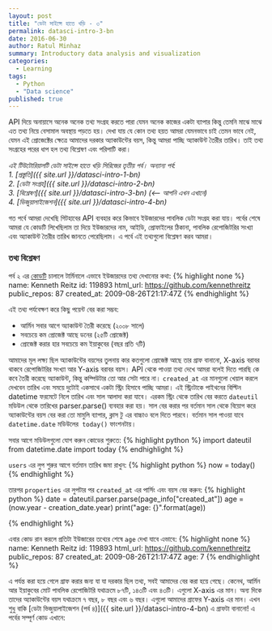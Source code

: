 ```yaml
---
layout: post
title: "ডেটা সাইন্সে হাতে খড়ি - ৩"
permalink: datasci-intro-3-bn
date: 2016-06-30
author: Ratul Minhaz
summary: Introductory data analysis and visualization
categories: 
  - Learning
tags:
  - Python
  - "Data science"
published: true
---
```



API দিয়ে অনায়াসে অনেক অনেক তথ্য সংগ্রহ করতে পারা যেমন অনেক কাজের একটা ব্যাপার কিন্তু তেমনি মাঝে মাঝে এত তথ্য নিয়ে বেসামাল অবস্থায় পড়তে হয়। দেখা যায় যে কোন তথ্য হয়ত আমরা যেমনভাবে চাই তেমন ভাবে নেই, যেমন এই প্রোজেক্টের ক্ষেত্রে আমাদের দরকার অ্যাকাউন্টের বয়স, কিন্তু আমরা পাচ্ছি অ্যাকাউন্ট তৈরীর তারিখ। তাই তথ্য সংগ্রহের পরের ধাপ হল তথ্য বিশ্লেষণ এবং পরিপাটি করা।


*এই টিউটোরিয়ালটি ডেটা সাইন্সে হাতে খড়ি সিরিজের তৃতীয় পর্ব। অন্যান্য পর্ব:*<br>
*1. [প্রস্তুতি]({{ site.url }}/datasci-intro-1-bn)*<br>
*2. [ডেটা সংগ্রহ]({{ site.url }}/datasci-intro-2-bn)*<br>
*3. [বিশ্লেষণ]({{ site.url }}/datasci-intro-3-bn) (<-- আপনি এখন এখানে)*<br>
*4. [ভিজুয়ালাইজেশন]({{ site.url }}/datasci-intro-4-bn)*<br>


গত পর্বে আমরা দেখেছি গিটহাবের API ব্যবহার করে কিভাবে ইউজারদের পাবলিক ডেটা সংগ্রহ করা যায়। পর্বের শেষে আমরা যে কোডটি লিখেছিলাম তা দিয়ে ইউজারদের নাম, আইডি, প্রোফাইলের ঠিকানা, পাবলিক রেপোজিটরির সংখ্যা এবং অ্যাকাউন্ট তৈরীর তারিখ জানতে পেরেছিলাম। এ পর্বে এই তথ্যগুলো বিশ্লেষণ করব আমরা।


### তথ্য বিশ্লেষণ

পর্ব ২ এর [কোডটি](https://gist.github.com/mnzr/30fbd4e6fd3177a53f83) চালালে টার্মিনালে এভাবে ইউজারদের তথ্য দেখানোর কথা:
{% highlight none %}
name: Kenneth Reitz
id: 119893
html_url: https://github.com/kennethreitz
public_repos: 87
created_at: 2009-08-26T21:17:47Z
{% endhighlight %}


এই তথ্য পর্যবেক্ষণ করে কিছু পয়েন্ট বের করা সম্ভব:

* আর্মিন সবার আগে অ্যাকাউন্ট তৈরী করেছে (২০০৮ সালে)
* সবচেয়ে কম প্রোজেক্ট আছে ডনের (২৫টি প্রোজেক্ট)
* প্রোজেক্ট করার হার সবচেয়ে কম ইয়াকুবের (বছর প্রতি ৭টি)

আমাদের মূল লক্ষ্য ছিল অ্যাকাউন্টের বয়সের তুলনায় কার কতগুলো প্রোজেক্ট আছে তার গ্রাফ বানানো, X-axis বরাবর থাকবে রেপোজিটরির সংখ্যা আর Y-axis বরাবর বয়স। API থেকে পাওয়া তথ্য দেখে আমরা বলেই দিতে পারছি কে কবে তৈরী করেছে অ্যাকাউন্ট, কিন্তু কম্পিউটার তো আর সেটা পারে না। `created_at` এর মানগুলো খেয়াল করলে দেখবেন তারিখ এবং সময়ে দুটোই একসাথে একটা স্ট্রিং হিসাবে পাচ্ছি আমরা। এই স্ট্রিংটাকে পাইথনের বিল্টিন datetime ফরমেটে নিলে  তারিখ এবং সাল আলাদা করা যাবে। এরকম স্ট্রিং থেকে তারিখ বের করতে `dateutil` মডিউল থেকে তারিখের parser.parse() ব্যবহার করা হয়। সাল বের করার পর বর্তমান সাল থেকে বিয়োগ করে অ্যাকাউন্টের বয়স বের করা তো মামুলি ব্যাপার, ক্লাস টু এর বাচ্চাও বলে দিতে পারবে। বর্তমান সাল পাওয়া যাবে `datetime.date` মডিউলের ‍ `today()` ফাংশনটায়। 

সবার আগে মডিউলগুলো যোগ করুন কোডের শুরুতে:‌
{% highlight python %}
import dateutil
from datetime.date import today
{% endhighlight %}

`users` এর লুপ শুরুর আগে বর্তমান তারিখ জমা রাখুন:
{% highlight python %}
now = today()
{% endhighlight %}

তারপর `properties` এর লুপটার পর `created_at` এর পার্সিং এবং বয়স বের করুন:
{% highlight python %}
date = dateutil.parser.parse(page_info["created_at"])
age = (now.year - creation_date.year)
print("age: {}".format(age))

{% endhighlight %}

এবার কোড রান করলে প্রতিটা ইউজারের তথ্যের শেষে  `age` দেখা যাবে এভাবে:
{% highlight none %}
name: Kenneth Reitz
id: 119893
html_url: https://github.com/kennethreitz
public_repos: 87
created_at: 2009-08-26T21:17:47Z
age: 7
{% endhighlight %}

এ পর্যন্ত করা হয়ে গেলে গ্রাফ করার জন্য যা যা দরকার ছিল তথ্য, সবই আমাদের বের করা হয়ে গেছে। কেনেথ, আর্মিন আর ইয়াকুবের মোট পাবলিক রেপোজিটরি যথাক্রমে ৮৭টি, ১৪৩টি এবং ৪৩টি। এগুলো X-axis এর মান। অন্য দিকে তাদের অ্যাকাউন্টের বয়স যথাক্রমে ৭ বছর, ৮ বছর এবং ৬ বছর। এগুলো আমাদের গ্রাফের Y-axis এর মান। এখন শুধু বাকি [ডেটা ভিজুয়ালাইজেশন (পর্ব ৪)]({{ site.url }}/datasci-intro-4-bn) এ গ্রাফটা বানানো! এ পর্বের সম্পূর্ণ কোড এখানে:

<script src="https://gist.github.com/mnzr/0aa974967ded413f3a0213078620b741.js"></script>
